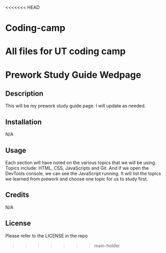 <<<<<<< HEAD
# Coding-camp
All files for UT coding camp
=======
# Prework Study Guide Wedpage

## Description

This will be my prework study guide page. I will update as needed.

## Installation

N/A

## Usage

Each section will have noted on the various topics that we will be using. Topics include: HTML, CSS, JavaScripts and Git. And if we open the DevTools console, we can see the JavaScript running. It will list the topics we learned from prework and choose one topic for us to study first.

## Credits

N/A

## License

Please refer to the LICENSE in the repo
>>>>>>> main-holder
